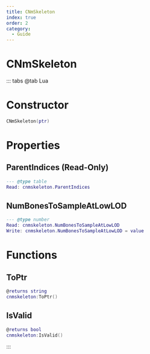 ```yaml
---
title: CNmSkeleton
index: true
order: 2
category:
  - Guide
---
```


# CNmSkeleton

::: tabs
@tab Lua
# Constructor
```lua
CNmSkeleton(ptr)
```
# Properties
## ParentIndices (Read-Only)
```lua
--- @type table
Read: cnmskeleton.ParentIndices
```
## NumBonesToSampleAtLowLOD 
```lua
--- @type number
Read: cnmskeleton.NumBonesToSampleAtLowLOD
Write: cnmskeleton.NumBonesToSampleAtLowLOD = value
```
# Functions
## ToPtr
```lua
@returns string
cnmskeleton:ToPtr()
```
## IsValid
```lua
@returns bool
cnmskeleton:IsValid()
```

:::